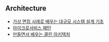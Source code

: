 ## Architecture

* [가상 면접 사례로 배우는 대규모 시스템 설계 기초](http://www.kyobobook.co.kr/product/detailViewKor.laf?mallGb=KOR&ejkGb=KOR&barcode=9788966263158)
* [마이크로서비스 패턴](http://www.kyobobook.co.kr/product/detailViewKor.laf?ejkGb=KOR&mallGb=KOR&barcode=9791165210441&orderClick=LAG&Kc=)
* [만들면서 배우는 클린 아키텍처](http://www.kyobobook.co.kr/product/detailViewKor.laf?ejkGb=KOR&mallGb=KOR&barcode=9791158392758&orderClick=LAG&Kc=)

